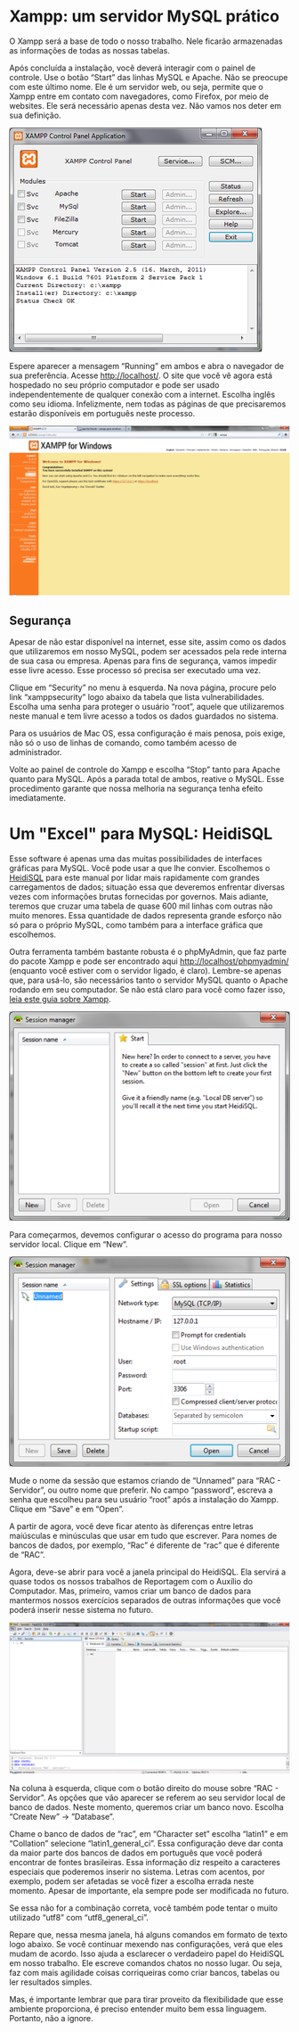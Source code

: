 # Xampp: um servidor MySQL prático

O Xampp será a base de todo o nosso trabalho. Nele ficarão armazenadas as informações de todas as nossas tabelas.

Após concluída a instalação, você deverá interagir com o painel de controle. Use o botão “Start” das linhas MySQL e Apache. Não se preocupe com este último nome. Ele é um servidor web, ou seja, permite que o Xampp entre em contato com navegadores, como Firefox, por meio de websites. Ele será necessário apenas desta vez. Não vamos nos deter em sua definição.

![Screeshot](../img/xampp-painel-controle.png)

Espere aparecer a mensagem “Running” em ambos e abra o navegador de sua preferência. Acesse [http://localhost/](http://localhost/). O site que você vê agora está hospedado no seu próprio computador e pode ser usado independentemente de qualquer conexão com a internet. Escolha inglês como seu idioma. Infelizmente, nem todas as páginas de que precisaremos estarão disponíveis em português neste processo.

![Screeshot](../img/xampp-boas-vindas.png)


## Segurança
Apesar de não estar disponível na internet, esse site, assim como os dados que utilizaremos em nosso MySQL, podem ser acessados pela rede interna de sua casa ou empresa. Apenas para fins de segurança, vamos impedir esse livre acesso. Esse processo só precisa ser executado uma vez.

Clique em “Security” no menu à esquerda. Na nova página, procure pelo link “xamppsecurity” logo abaixo da tabela que lista vulnerabilidades. Escolha uma senha para proteger o usuário “root”, aquele que utilizaremos neste manual e tem livre acesso a todos os dados guardados no sistema.

Para os usuários de Mac OS, essa configuração é mais penosa, pois exige, não só o uso de linhas de comando, como também acesso de administrador.

Volte ao painel de controle do Xampp e escolha “Stop” tanto para Apache quanto para MySQL. Após a parada total de ambos, reative o MySQL. Esse procedimento garante que nossa melhoria na segurança tenha efeito imediatamente.

# Um "Excel" para MySQL: HeidiSQL

Esse software é apenas uma das muitas possibilidades de interfaces gráficas para MySQL. Você pode usar a que lhe convier. Escolhemos o [HeidiSQL](http://www.heidisql.com/download.php) para este manual por lidar mais rapidamente com grandes carregamentos de dados; situação essa que deveremos enfrentar diversas vezes com informações brutas fornecidas por governos. Mais adiante, teremos que cruzar uma tabela de quase 600 mil linhas com outras não muito menores. Essa quantidade de dados representa grande esforço não só para o próprio MySQL, como também para a interface gráfica que escolhemos.

Outra ferramenta também bastante robusta é o phpMyAdmin, que faz parte do pacote Xampp e pode ser encontrado aqui [http://localhost/phpmyadmin/](http://localhost/phpmyadmin/) (enquanto você estiver com o servidor ligado, é claro). Lembre-se apenas que, para usá-lo, são necessários tanto o servidor MySQL quanto o Apache rodando em seu computador. Se não está claro para você como fazer isso, [leia este guia sobre Xampp](xampp.md).

![Screeshot](../img/heidisql-inicio.png)

Para começarmos, devemos configurar o acesso do programa para nosso servidor local. Clique em “New”.

![Screeshot](../img/heidisql-nova-comexao.png)

Mude o nome da sessão que estamos criando de “Unnamed” para “RAC - Servidor”, ou outro nome que preferir. No campo “password”, escreva a senha que escolheu para seu usuário “root” após a instalação do Xampp. Clique em “Save” e em “Open”.

A partir de agora, você deve ficar atento às diferenças entre letras maiúsculas e minúsculas que usar em tudo que escrever. Para nomes de bancos de dados, por exemplo, “Rac” é diferente de “rac” que é diferente de “RAC”.

Agora, deve-se abrir para você a janela principal do HeidiSQL. Ela servirá a quase todos os nossos trabalhos de Reportagem com o Auxílio do Computador. Mas, primeiro, vamos criar um banco de dados para mantermos nossos exercícios separados de outras informações que você poderá inserir nesse sistema no futuro.

![Screeshot](../img/heidsql-servidor-aberto.png)

Na coluna à esquerda, clique com o botão direito do mouse sobre “RAC - Servidor”. As opções que vão aparecer se referem ao seu servidor local de banco de dados. Neste momento, queremos criar um banco novo. Escolha “Create New” -> ”Database”.

Chame o banco de dados de “rac”, em “Character set” escolha “latin1” e em “Collation” selecione “latin1_general_ci”. Essa configuração deve dar conta da maior parte dos bancos de dados em português que você poderá encontrar de fontes brasileiras. Essa informação diz respeito a caracteres especiais que poderemos inserir no sistema. Letras com acentos, por exemplo, podem ser afetadas se você fizer a escolha errada neste momento. Apesar de importante, ela sempre pode ser modificada no futuro.

Se essa não for a combinação correta, você também pode tentar o muito utilizado “utf8” com “utf8_general_ci”.

Repare que, nessa mesma janela, há alguns comandos em formato de texto logo abaixo. Se você continuar mexendo nas configurações, verá que eles mudam de acordo. Isso ajuda a esclarecer o verdadeiro papel do HeidiSQL em nosso trabalho. Ele escreve comandos chatos no nosso lugar. Ou seja, faz com mais agilidade coisas corriqueiras como criar bancos, tabelas ou ler resultados simples.

Mas, é importante lembrar que para tirar proveito da flexibilidade que esse ambiente proporciona, é preciso entender muito bem essa linguagem. Portanto, não a ignore.
